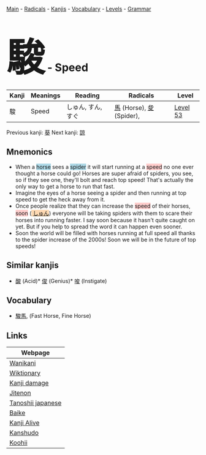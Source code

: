 <style> bigfont {font-size: 100px}</style>
[Main](../README.md) -
[Radicals](../radicals.md) -
[Kanjis](../kanjis.md) -
[Vocabulary](../vocabulary.md) -
[Levels](../levels.md) -
[Grammar](../grammar.md)
# <bigfont> 駿</bigfont> - Speed 

| Kanji | Meanings | Reading | Radicals | Level |
| --- | --- | --- | --- | --- |
| 駿 | Speed | しゅん, すん, すぐ | [馬](../radicals/馬.md) (Horse), [夋](../radicals/夋.md) (Spider),  | [Level 53](../levels/wk_level53.md) |

Previous kanji: [葵](葵.md) Next kanji: [諒](諒.md) 

## Mnemonics
 * When a <span style="background-color:#ADD8E6"> horse</span> sees a <span style="background-color:#ADD8E6"> spider</span> it will start running at a <span style="background-color:#ffcccb"> speed</span> no one ever thought a horse could go! Horses are super afraid of spiders, you see, so if they see one, they'll bolt and reach top speed! That's actually the only way to get a horse to run that fast. 
* Imagine the eyes of a horse seeing a spider and then running at top speed to get the heck away from it.
* Once people realize that they can increase the <span style="background-color:#ffcccb"> speed</span> of their horses, <span style="background-color:#ffcccb"> soon</span> (<span style="background-color:#fed8b1"> [しゅん](https://jisho.org/search/しゅん)</span>) everyone will be taking spiders with them to scare their horses into running faster. I say soon because it hasn't quite caught on yet. But if you help to spread the word it can happen even sooner.
* Soon the world will be filled with horses running at full speed all thanks to the spider increase of the 2000s! Soon we will be in the future of top speeds!


## Similar kanjis
 * [酸](酸.md) (Acid)* [俊](俊.md) (Genius)* [唆](唆.md) (Instigate)


## Vocabulary
 * [駿馬](../vocabulary/駿.md), (Fast Horse, Fine Horse)



## Links 

| Webpage |
| --- |
| [Wanikani          ](https://www.wanikani.com/kanji/駿) |
| [Wiktionary        ](https://en.wiktionary.org/wiki/駿) |
| [Kanji damage      ](http://www.kanjidamage.com/kanji/search?utf8=✓&q=駿) |
| [Jitenon           ](https://jitenon.com/kanji/駿) |
| [Tanoshii japanese ](https://www.tanoshiijapanese.com/dictionary/kanji.cfm?k=駿) |
| [Baike             ](https://baike.baidu.com/item/駿) |
| [Kanji Alive       ](https://app.kanjialive.com/駿) |
| [Kanshudo          ](https://www.kanshudo.com/searchmn?q=駿) |
| [Koohii            ](https://kanji.koohii.com/study/kanji/駿) |
